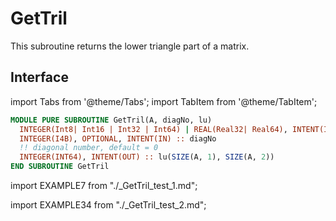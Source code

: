 # GetTril

This subroutine returns the lower triangle part of a matrix.

## Interface

import Tabs from '@theme/Tabs';
import TabItem from '@theme/TabItem';

<Tabs>
<TabItem value="interface" label="܀ Interface" default>

```fortran
MODULE PURE SUBROUTINE GetTril(A, diagNo, lu)
  INTEGER(Int8| Int16 | Int32 | Int64) | REAL(Real32| Real64), INTENT(IN) :: A(:, :)
  INTEGER(I4B), OPTIONAL, INTENT(IN) :: diagNo
  !! diagonal number, default = 0
  INTEGER(INT64), INTENT(OUT) :: lu(SIZE(A, 1), SIZE(A, 2))
END SUBROUTINE GetTril
```

</TabItem>

<TabItem value="example" label="️܀ Example 1">

import EXAMPLE7 from "./_GetTril_test_1.md";

<EXAMPLE7 />

</TabItem>

<TabItem value="example2" label="܀ Example 2">

import EXAMPLE34 from "./_GetTril_test_2.md";

<EXAMPLE34 />

</TabItem>

<TabItem value="close" label="↢ ">

</TabItem>
</Tabs>
